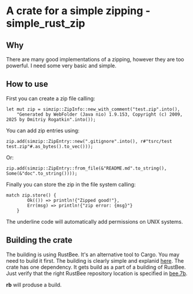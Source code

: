 # A crate for a simple zipping - simple_rust_zip

## Why

There are many good implementations of a zipping, however they are too
powerful. I need some very basic and simple.

##  How to use

First you can create a zip file calling:
```
let mut zip = simzip::ZipInfo::new_with_comment("test.zip".into(), 
    "Generated by WebFolder (Java nio) 1.9.153, Copyright (c) 2009, 2025 by Dmitriy Rogatkin".into());
```
You can add zip entries using:
```
zip.add(simzip::ZipEntry::new(".gitignore".into(), r#"tsrc/test
test.zip"#.as_bytes().to_vec()));
```
Or:
```
zip.add(simzip::ZipEntry::from_file(&"README.md".to_string(), Some(&"doc".to_string())));
```
Finally you can store the zip in the file system calling:
```
match zip.store() {
        Ok(()) => println!{"Zipped good!"},
        Err(msg) => println!{"zip error: {msg}"}
    }
```
The underline code will automatically add permissions on UNIX systems.

## Building the crate

The building is using RustBee. It's an alternative tool to Cargo. You may need to build it first. 
The building is clearly simple and explanid [here](https://gitlab.com/tools6772135/rusthub/-/blob/master/src/rust/rustcgi/README.md).
The crate has one dependency. It gets build as a part of a building of RustBee. Just verify that the right RustBee repository location is
specified in [bee.7b](https://github.com/vernisaz/simple_rust_zip/blob/ce7bf7385eef7d8bd84690b7fefe82f2a0275d9f/bee.7b#L2).

**rb** will produse a build.